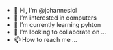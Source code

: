 - 👋 Hi, I’m @johanneslol
- 👀 I’m interested in computers
- 🌱 I’m currently learning pyhton
- 💞️ I’m looking to collaborate on ...
- 📫 How to reach me ...

<!---
johanneslol/johanneslol is a ✨ special ✨ repository because its `README.md` (this file) appears on your GitHub profile.
You can click the Preview link to take a look at your changes.
--->
